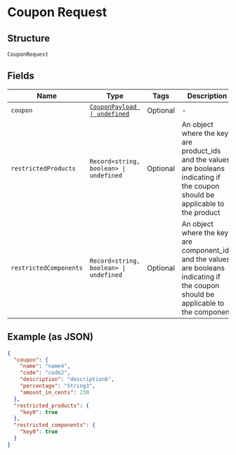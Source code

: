 
# Coupon Request

## Structure

`CouponRequest`

## Fields

| Name | Type | Tags | Description |
|  --- | --- | --- | --- |
| `coupon` | [`CouponPayload \| undefined`](../../doc/models/coupon-payload.md) | Optional | - |
| `restrictedProducts` | `Record<string, boolean> \| undefined` | Optional | An object where the keys are product_ids and the values are booleans indicating if the coupon should be applicable to the product |
| `restrictedComponents` | `Record<string, boolean> \| undefined` | Optional | An object where the keys are component_ids and the values are booleans indicating if the coupon should be applicable to the component |

## Example (as JSON)

```json
{
  "coupon": {
    "name": "name4",
    "code": "code2",
    "description": "description6",
    "percentage": "String3",
    "amount_in_cents": 230
  },
  "restricted_products": {
    "key0": true
  },
  "restricted_components": {
    "key0": true
  }
}
```


